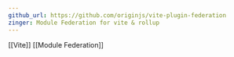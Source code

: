 ```yaml
---
github_url: https://github.com/originjs/vite-plugin-federation
zinger: Module Federation for vite & rollup
---
```

[[Vite]]
[[Module Federation]]
